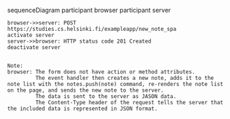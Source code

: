 sequenceDiagram
    participant browser
    participant server

    browser->>server: POST https://studies.cs.helsinki.fi/exampleapp/new_note_spa
    activate server
    server->>browser: HTTP status code 201 Created
    deactivate server
    
    
    Note: 
    browser: The form does not have action or method attributes.
             The event handler then creates a new note, adds it to the note list with the notes.push(note) command, re-renders the note list on the page, and sends the new note to the server.
             The data is sent to the server as JASON data.
             The Content-Type header of the request tells the server that the included data is represented in JSON format.



    
    